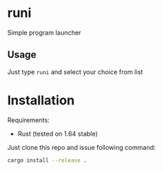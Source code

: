 # runi

Simple program launcher

## Usage

Just type `runi` and select your choice from list

# Installation

Requirements:

* Rust (tested on 1.64 stable)

Just clone this repo and issue following command:

```sh
cargo install --release .
```
